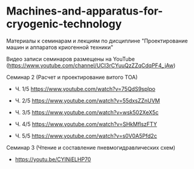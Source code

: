 # Machines-and-apparatus-for-cryogenic-technology
Материалы к семинарам и лекциям по дисциплине "Проектирование машин и аппаратов криогенной техники"


Видео записи семинаров размещены на YouTube (https://www.youtube.com/channel/UCI3rCYuuQzZZqCdqPF4_jAw)

Семинар 2 (Расчет и проектирование витого ТОА)

  - Ч. 1/5 https://www.youtube.com/watch?v=75QdS9splpo

  - Ч. 2/5 https://www.youtube.com/watch?v=55dxsZZnUVM

  - Ч. 3/5 https://www.youtube.com/watch?v=wsk502XeX5c

  - Ч. 4/5 https://www.youtube.com/watch?v=SHkMflszFTY

  - Ч. 5/5 https://www.youtube.com/watch?v=s0V0A5Pfd2c

Семинар 3 (Чтение и составление пневмогидравлических схем)

  - https://youtu.be/CYINiELHP70
